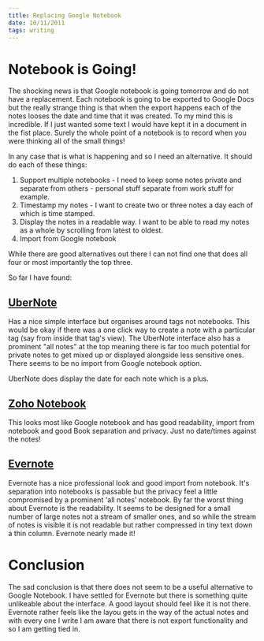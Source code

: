 ```yaml
--- 
title: Replacing Google Notebook
date: 10/11/2011
tags: writing
---
```


Notebook is Going!
==================

The shocking news is that Google notebook is going tomorrow and do not have a replacement.  Each notebook is going to be exported to Google Docs but the really strange thing is that when the export happens each of the notes looses the date and time that it was created.  To my mind this is incredible.  If I just wanted some text I would have kept it in a document in the fist place.  Surely the whole point of a notebook is to record when you were thinking all of the small things!

In any case that is what is happening and so I need an alternative.  It should do each of these things:

1) Support multiple notebooks - I need to keep some notes private and separate from others - personal stuff separate from work stuff for example.
1) Timestamp my notes - I want to create two or three notes a day each of which is time stamped.
1) Display the notes in a readable way.  I want to be able to read my notes as a whole by scrolling from latest to oldest.
1) Import from Google notebook

While there are good alternatives out there I can not find one that does all four or most importantly the top three.

So far I have found:

[UberNote][un]
----------

Has a nice simple interface but organises around tags not notebooks.  This would be okay if there was a one click way to create a note with a particular tag (say from inside that tag's view).  The UberNote interface also has a prominent "all notes" at the top meaning there is far too much potential for private notes to get mixed up or displayed alongside less sensitive ones.  There seems to be no import from Google notebook option.

UberNote does display the date for each note which is a plus.


[Zoho Notebook][zh]
---------------

This looks most like Google notebook and has good readability, import from notebook and good Book separation and privacy.  Just no date/times against the notes!


[Evernote][ev]
----------

Evernote has a nice professional look and good import from notebook.  It's separation into notebooks is passable but the privacy feel a little compromised by a prominent 'all notes' notebook.  By far the worst thing about Evernote is the readability.  It seems to be designed for a small number of large notes not a stream of smaller ones, and so while the stream of notes is visible it is not readable but rather compressed in tiny text down a thin column.  Evernote nearly made it!


Conclusion
==========

The sad conclusion is that there does not seem to be a useful alternative to Google Notebook.  I have settled for Evernote but there is something quite unlikeable about the interface.  A good layout should feel like it is not there. Evernote rather feels like the layou gets in the way of the actual notes and with every one I write I am aware that there is not export functionality and so I am getting tied in.


[un]: (http://www.ubernote.com)
[zh]: (http://notebook.zoho.com)
[ev]: (http://www.evernote.com)


